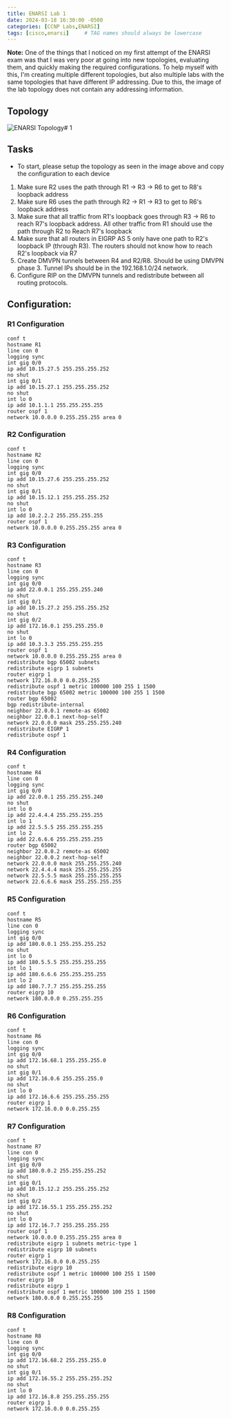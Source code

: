 ```yaml
---
title: ENARSI Lab 1
date: 2024-03-18 16:30:00 -0500
categories: [CCNP Labs,ENARSI]
tags: [cisco,enarsi]     # TAG names should always be lowercase
---
```


**Note:** One of the things that I noticed on my first attempt of the ENARSI exam was that I was very poor at going into new topologies, evaluating them, and quickly making the required configurations. To help myself with this, I'm creating multiple different topologies, but also multiple labs with the same topologies that have different IP addressing. Due to this, the image of the lab topology does not contain any addressing information.

## Topology

![ENARSI Topology# 1](camerondhegarty.github.io/assets/images/CCNP-ENARSI-TOPO-1.png)

## Tasks

* To start, please setup the topology as seen in the image above and copy the configuration to each device

1. Make sure R2 uses the path through R1 -> R3 -> R6 to get to R8's loopback address
2. Make sure R6 uses the path through R2 -> R1 -> R3 to get to R6's loopback address
3. Make sure that all traffic from R1's loopback goes through R3 -> R6 to reach R7's loopback address. All other traffic from R1 should use the path through R2 to Reach R7's loopback
4. Make sure that all routers in EIGRP AS 5 only have one path to R2's loopback IP (through R3). The routers should not know how to reach R2's loopback via R7
5. Create DMVPN tunnels between R4 and R2/R8. Should be using DMVPN phase 3. Tunnel IPs should be in the 192.168.1.0/24 network.  
6. Configure RIP on the DMVPN tunnels and redistribute between all routing protocols. 


## Configuration:

### R1 Configuration

```
conf t
hostname R1
line con 0
logging sync
int gig 0/0
ip add 10.15.27.5 255.255.255.252
no shut
int gig 0/1
ip add 10.15.27.1 255.255.255.252
no shut
int lo 0
ip add 10.1.1.1 255.255.255.255
router ospf 1
network 10.0.0.0 0.255.255.255 area 0
```

### R2 Configuration

```
conf t
hostname R2
line con 0
logging sync
int gig 0/0
ip add 10.15.27.6 255.255.255.252
no shut
int gig 0/1
ip add 10.15.12.1 255.255.255.252
no shut
int lo 0
ip add 10.2.2.2 255.255.255.255
router ospf 1
network 10.0.0.0 0.255.255.255 area 0
```

### R3 Configuration

```
conf t
hostname R3
line con 0
logging sync
int gig 0/0
ip add 22.0.0.1 255.255.255.240
no shut
int gig 0/1
ip add 10.15.27.2 255.255.255.252
no shut
int gig 0/2
ip add 172.16.0.1 255.255.255.0
no shut
int lo 0
ip add 10.3.3.3 255.255.255.255
router ospf 1
network 10.0.0.0 0.255.255.255 area 0
redistribute bgp 65002 subnets
redistribute eigrp 1 subnets
router eigrp 1
network 172.16.0.0 0.0.255.255
redistribute ospf 1 metric 100000 100 255 1 1500
redistribute bgp 65002 metric 100000 100 255 1 1500
router bgp 65002
bgp redistribute-internal
neighbor 22.0.0.1 remote-as 65002
neighbor 22.0.0.1 next-hop-self
network 22.0.0.0 mask 255.255.255.240
redistribute EIGRP 1 
redistribute ospf 1
```

### R4 Configuration

```
conf t
hostname R4
line con 0
logging sync
int gig 0/0
ip add 22.0.0.1 255.255.255.240
no shut
int lo 0
ip add 22.4.4.4 255.255.255.255
int lo 1
ip add 22.5.5.5 255.255.255.255
int lo 2
ip add 22.6.6.6 255.255.255.255
router bgp 65002
neighbor 22.0.0.2 remote-as 65002
neighbor 22.0.0.2 next-hop-self
network 22.0.0.0 mask 255.255.255.240
network 22.4.4.4 mask 255.255.255.255
network 22.5.5.5 mask 255.255.255.255
network 22.6.6.6 mask 255.255.255.255
```

### R5 Configuration

```
conf t
hostname R5
line con 0
logging sync
int gig 0/0
ip add 180.0.0.1 255.255.255.252
no shut
int lo 0
ip add 180.5.5.5 255.255.255.255
int lo 1
ip add 180.6.6.6 255.255.255.255
int lo 2
ip add 180.7.7.7 255.255.255.255
router eigrp 10
network 180.0.0.0 0.255.255.255
```

### R6 Configuration

```
conf t
hostname R6
line con 0
logging sync
int gig 0/0
ip add 172.16.68.1 255.255.255.0
no shut
int gig 0/1
ip add 172.16.0.6 255.255.255.0
no shut
int lo 0
ip add 172.16.6.6 255.255.255.255
router eigrp 1
network 172.16.0.0 0.0.255.255
```

### R7 Configuration

```
conf t
hostname R7
line con 0
logging sync
int gig 0/0
ip add 180.0.0.2 255.255.255.252
no shut
int gig 0/1
ip add 10.15.12.2 255.255.255.252
no shut
int gig 0/2
ip add 172.16.55.1 255.255.255.252
no shut
int lo 0
ip add 172.16.7.7 255.255.255.255
router ospf 1
network 10.0.0.0 0.255.255.255 area 0
redistribute eigrp 1 subnets metric-type 1
redistribute eigrp 10 subnets
router eigrp 1
network 172.16.0.0 0.0.255.255
redistribute eigrp 10
redistribute ospf 1 metric 100000 100 255 1 1500
router eigrp 10
redistribute eigrp 1
redistribute ospf 1 metric 100000 100 255 1 1500
network 180.0.0.0 0.255.255.255
```

### R8 Configuration

```
conf t
hostname R8
line con 0
logging sync
int gig 0/0
ip add 172.16.68.2 255.255.255.0
no shut
int gig 0/1
ip add 172.16.55.2 255.255.255.252
no shut
int lo 0
ip add 172.16.8.8 255.255.255.255
router eigrp 1
network 172.16.0.0 0.0.255.255
```

